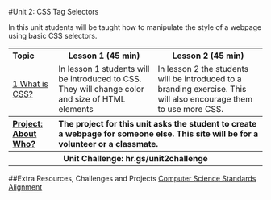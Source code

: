 #Unit 2: CSS Tag Selectors 

In this unit students will be taught how to manipulate the style of a webpage using basic CSS selectors.

<table>
<tr>
	<th align="left">Topic</th>
	<th>Lesson 1 (45 min)</th>
	<th>Lesson 2 (45 min)</th>
</tr>
<tr>
	<td align="left"> <a href="topics/topic1">1 What is CSS?</a> </td>
	<td>In lesson 1 students will be introduced to CSS. They will change color and size of HTML elements </td>
	<td>In lesson 2 the students will be introduced to a branding exercise. This will also encourage them to use more CSS. </td>
</tr>
<tr>
	<th align="left"><a href ="projects/project1" >Project: About Who?</a> </th>
	<th align="left" colspan="2">The project for this unit asks the student to create a webpage for someone else. This site will be for a volunteer or a classmate. </th>
<tr>
	<th align="center" colspan="3">Unit Challenge: hr.gs/unit2challenge </th>
</tr>

</table>


##Extra Resources, Challenges and Projects
[Computer Science Standards Alignment](csStandards.md)


